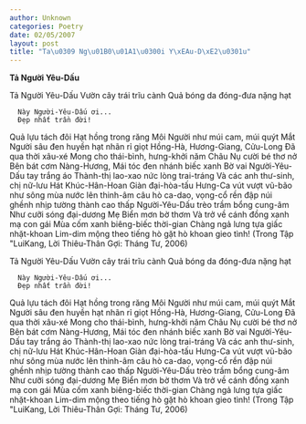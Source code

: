 ```yaml
---
author: Unknown
categories: Poetry
date: 02/05/2007
layout: post
title: "Ta\u0309 Ng\u01B0\u01A1\u0300i Y\xEAu-D\xE2\u0301u"
---
```


**Tả Người Yêu-Dấu**

Tả Người Yêu-Dấu
Vườn cây trái trĩu cành
Quả bóng da đóng-đưa nặng hạt
    
      Này Người-Yêu-Dấu ơi...
      Đẹp nhất trần đời!
Quả lựu tách đôi
Hạt hồng trong răng
Môi Người như múi cam, múi quýt
Mắt Người sâu đen huyền hạt nhãn
rỉ giọt Hồng-Hà, Hương-Giang, Cửu-Long
Đã qua thời xâu-xé
Mong cho thái-bình, hưng-khởi năm Châu
Nụ cười bé thơ nở
Bên bát cơm Nàng-Hương,
Mái tóc đen nhánh biếc xanh
Bờ vai Người-Yêu-Dấu tay trắng áo
Thành-thị lao-xao nức lòng trai-tráng
Và các anh thư-sinh, chị nữ-lưu
Hát Khúc-Hân-Hoan
Giàn đại-hòa-tấu Hưng-Ca
    vút vượt vũ-bão như sông mùa nước lên
thinh-âm câu hò ca-dao, vọng-cổ
    rền đập núi ghềnh nhịp tường thành cao thấp
Người-Yêu-Dấu trèo trầm bổng cung-âm
Như cưỡi sóng đại-dương Mẹ Biển mơn bờ thơm
Và trở về cánh đồng xanh mạ con gái
Mùa cốm xanh biêng-biếc thời-gian
Chàng ngả lưng tựa giấc nhặt-khoan
Lim-dim mộng theo tiếng hò gặt hò khoan gieo tình!
(Trong Tập "LuiKang, Lời Thiêu-Thân Gợi:
  Tháng Tư, 2006)

Tả Người Yêu-Dấu
Vườn cây trái trĩu cành
Quả bóng da đóng-đưa nặng hạt
    
      Này Người-Yêu-Dấu ơi...
      Đẹp nhất trần đời!
Quả lựu tách đôi
Hạt hồng trong răng
Môi Người như múi cam, múi quýt
Mắt Người sâu đen huyền hạt nhãn
rỉ giọt Hồng-Hà, Hương-Giang, Cửu-Long
Đã qua thời xâu-xé
Mong cho thái-bình, hưng-khởi năm Châu
Nụ cười bé thơ nở
Bên bát cơm Nàng-Hương,
Mái tóc đen nhánh biếc xanh
Bờ vai Người-Yêu-Dấu tay trắng áo
Thành-thị lao-xao nức lòng trai-tráng
Và các anh thư-sinh, chị nữ-lưu
Hát Khúc-Hân-Hoan
Giàn đại-hòa-tấu Hưng-Ca
    vút vượt vũ-bão như sông mùa nước lên
thinh-âm câu hò ca-dao, vọng-cổ
    rền đập núi ghềnh nhịp tường thành cao thấp
Người-Yêu-Dấu trèo trầm bổng cung-âm
Như cưỡi sóng đại-dương Mẹ Biển mơn bờ thơm
Và trở về cánh đồng xanh mạ con gái
Mùa cốm xanh biêng-biếc thời-gian
Chàng ngả lưng tựa giấc nhặt-khoan
Lim-dim mộng theo tiếng hò gặt hò khoan gieo tình!
(Trong Tập "LuiKang, Lời Thiêu-Thân Gợi:
  Tháng Tư, 2006)
